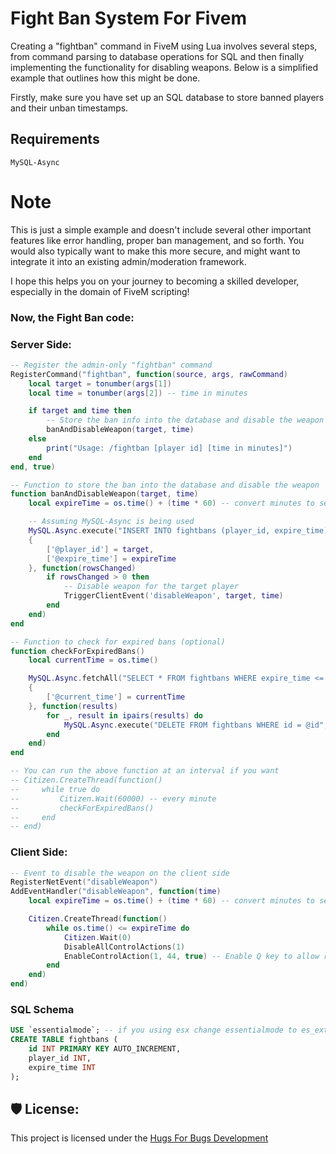 # Fight Ban System For Fivem
Creating a "fightban" command in FiveM using Lua involves several steps, from command parsing to database operations for SQL and then finally implementing the functionality for disabling weapons. Below is a simplified example that outlines how this might be done.

Firstly, make sure you have set up an SQL database to store banned players and their unban timestamps.
## Requirements
```
MySQL-Async
```

# Note
This is just a simple example and doesn't include several other important features like error handling, proper ban management, and so forth. You would also typically want to make this more secure, and might want to integrate it into an existing admin/moderation framework.

I hope this helps you on your journey to becoming a skilled developer, especially in the domain of FiveM scripting!

### Now, the Fight Ban code:

### Server Side:

```lua
-- Register the admin-only "fightban" command
RegisterCommand("fightban", function(source, args, rawCommand)
    local target = tonumber(args[1])
    local time = tonumber(args[2]) -- time in minutes

    if target and time then
        -- Store the ban info into the database and disable the weapon
        banAndDisableWeapon(target, time)
    else
        print("Usage: /fightban [player id] [time in minutes]")
    end
end, true)

-- Function to store the ban into the database and disable the weapon
function banAndDisableWeapon(target, time)
    local expireTime = os.time() + (time * 60) -- convert minutes to seconds

    -- Assuming MySQL-Async is being used
    MySQL.Async.execute("INSERT INTO fightbans (player_id, expire_time) VALUES (@player_id, @expire_time)",
    {
        ['@player_id'] = target,
        ['@expire_time'] = expireTime
    }, function(rowsChanged)
        if rowsChanged > 0 then
            -- Disable weapon for the target player
            TriggerClientEvent('disableWeapon', target, time)
        end
    end)
end

-- Function to check for expired bans (optional)
function checkForExpiredBans()
    local currentTime = os.time()

    MySQL.Async.fetchAll("SELECT * FROM fightbans WHERE expire_time <= @current_time", 
    {
        ['@current_time'] = currentTime
    }, function(results)
        for _, result in ipairs(results) do
            MySQL.Async.execute("DELETE FROM fightbans WHERE id = @id", { ['@id'] = result.id })
        end
    end)
end

-- You can run the above function at an interval if you want
-- Citizen.CreateThread(function()
--     while true do
--         Citizen.Wait(60000) -- every minute
--         checkForExpiredBans()
--     end
-- end)
```

### Client Side:

```lua
-- Event to disable the weapon on the client side
RegisterNetEvent("disableWeapon")
AddEventHandler("disableWeapon", function(time)
    local expireTime = os.time() + (time * 60) -- convert minutes to seconds

    Citizen.CreateThread(function()
        while os.time() <= expireTime do
            Citizen.Wait(0)
            DisableAllControlActions(1)
            EnableControlAction(1, 44, true) -- Enable Q key to allow running
        end
    end)
end)
```
### SQL Schema
```sql
USE `essentialmode`; -- if you using esx change essentialmode to es_extended
CREATE TABLE fightbans (
    id INT PRIMARY KEY AUTO_INCREMENT,
    player_id INT,
    expire_time INT
);
```
<h2>🛡️ License:</h2>

This project is licensed under the  [Hugs For Bugs Development](https://discord.gg/bFK5RR9upe)
